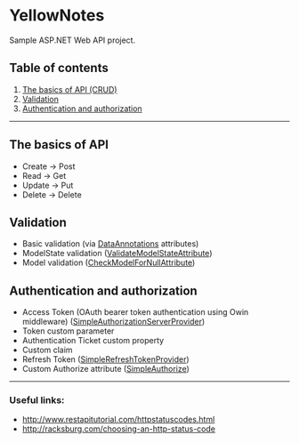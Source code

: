 # YellowNotes
Sample ASP.NET Web API project.

## Table of contents
1. [The basics of API (CRUD)](#the-basics-of-api)
2. [Validation](#validation)
3. [Authentication and authorization](#authentication-and-authorization)

---

## The basics of API
* Create -> Post
* Read -> Get
* Update -> Put
* Delete -> Delete

## Validation
* Basic validation (via [DataAnnotations](https://msdn.microsoft.com/en-us/library/system.componentmodel.dataannotations.aspx) attributes)
* ModelState validation ([ValidateModelStateAttribute](YellowNotes/YellowNotes.Api/Attributes/ValidateModelStateAttribute.cs))
* Model validation ([CheckModelForNullAttribute](YellowNotes/YellowNotes.Api/Attributes/CheckModelForNullAttribute.cs))

## Authentication and authorization
* Access Token (OAuth bearer token authentication using Owin middleware) ([SimpleAuthorizationServerProvider](YellowNotes/YellowNotes.Api/Providers/SimpleAuthorizationServerProvider.cs))
* Token custom parameter
* Authentication Ticket custom property
* Custom claim
* Refresh Token ([SimpleRefreshTokenProvider](YellowNotes/YellowNotes.Api/Providers/SimpleRefreshTokenProvider.cs))
* Custom Authorize attribute ([SimpleAuthorize](YellowNotes/YellowNotes.Api/Attributes/SimpleAuthorizeAttribute.cs))

---

### Useful links:
* http://www.restapitutorial.com/httpstatuscodes.html
* http://racksburg.com/choosing-an-http-status-code